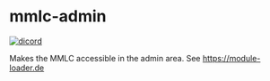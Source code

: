 # mmlc-admin

[![dicord](https://img.shields.io/discord/727190419158597683)](https://discord.gg/9NqwJqP)

Makes the MMLC accessible in the admin area. See https://module-loader.de
